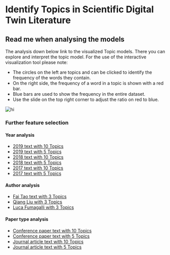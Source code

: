 # Identify Topics in Scientific Digital Twin Literature


## Read me when analysing the models

The analysis down below link to the visualized Topic models. There you can explore and interpret the topic model. For the use of the interactive visualization tool please note:
- The circles on the left are topics and can be clicked to identify the frequency of the words they contain. 
- On the right side, the frequency of a word in a topic is shown with a red bar. 
- Blue bars are used to show the frequency in the entire dataset.
- Use the slide on the top right corner to adjust the ratio on red to blue.


<img src="https://jappes0815.github.io/ML4B/LDAvis_picture.png" alt="hi" class="inline"/>

### Further feature selection

#### Year analysis
- [2019 text with 10 Topics](https://jappes0815.github.io/ML4B/text_2019.html)
- [2019 text with 5 Topics](https://jappes0815.github.io/ML4B/text_2019_5.html)
- [2018 text with 10 Topics](https://jappes0815.github.io/ML4B/text_2018.html)
- [2018 text with 5 Topics](https://jappes0815.github.io/ML4B/text_2018_5.html)
- [2017 text with 10 Topics](https://jappes0815.github.io/ML4B/text_2017.html)
- [2017 text with 5 Topics](https://jappes0815.github.io/ML4B/text_2017_5.html)

#### Author analysis
- [Fai Tao text with 3 Topics](https://jappes0815.github.io/ML4B/text_Fei_Tao.html)
- [Qiang Liu with 3 Topics](https://jappes0815.github.io/ML4B/text_Qiang_Liu.html)
- [Luca Fumagalli with 3 Topics](https://jappes0815.github.io/ML4B/text_Luca_Fumagalli.html )

#### Paper type analysis
- [Conference paper text with 10 Topics](https://jappes0815.github.io/ML4B/text_conferencePaper.html)
- [Conference paper text with 5 Topics](https://jappes0815.github.io/ML4B/text_conferencePaper_5.html)
- [Journal article text with 10 Topics](https://jappes0815.github.io/ML4B/text_journalArticle.html)
- [Journal article text with 5 Topics](https://jappes0815.github.io/ML4B/text_journalArticle_5.html)


